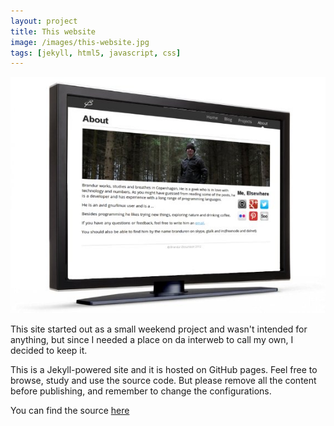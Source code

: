 ```yaml
---
layout: project
title: This website
image: /images/this-website.jpg
tags: [jekyll, html5, javascript, css]
---
```


![branduren.com](/images/this-website.jpg)

This site started out as a small weekend project and wasn't intended for anything, but since I needed a place on da interweb to call my own, I decided to keep it.

This is a Jekyll-powered site and it is hosted on GitHub pages. Feel free to browse, study and use the source code.
But please remove all the content before publishing, and remember to change the configurations.

You can find the source [here](https://github.com/branduren/branduren.github.com)
